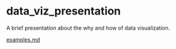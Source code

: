 # data_viz_presentation

A brief presentation about the why and how of data visualization.

[examples.md](examples.md)
